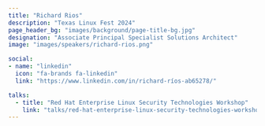 ```yaml
---
title: "Richard Rios"
description: "Texas Linux Fest 2024"
page_header_bg: "images/background/page-title-bg.jpg"
designation: "Associate Principal Specialist Solutions Architect"
image: "images/speakers/richard-rios.png"

social:
- name: "linkedin"
  icon: "fa-brands fa-linkedin"
  link: "https://www.linkedin.com/in/richard-ríos-ab65278/"

talks:
  - title: "Red Hat Enterprise Linux Security Technologies Workshop"
    link: "talks/red-hat-enterprise-linux-security-technologies-workshop/"
---
```


